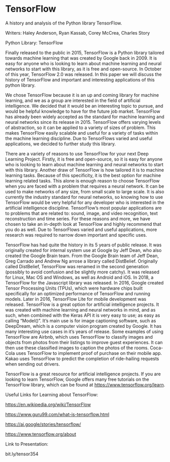 # TensorFlow
A history and analysis of the Python library TensorFlow.
&nbsp;

Writers: Haley Anderson, Ryan Kassab, Corey McCrea, Charles Story
&nbsp;

Python Library: TensorFlow

  Finally released to the public in 2015, TensorFlow is a Python library tailored towards machine learning that was created by Google back in 2009. It is easy for anyone who is looking to learn about machine learning and neural networks to start with this library, as it is free and open-source. In October of this year, TensorFlow 2.0 was released. In this paper we will discuss the history of TensorFlow and important and interesting applications of this python library.

  We chose TensorFlow because it is an up and coming library for machine learning, and we as a group are interested in the field of artificial intelligence. We decided that it would be an interesting topic to pursue, and would be helpful knowledge to have for the future job market. TensorFlow has already been widely accepted as the standard for machine learning and neural networks since its release in 2015. TensorFlow offers varying levels of abstraction, so it can be applied to a variety of sizes of problem. This makes TensorFlow easily scalable and useful for a variety of tasks within the machine learning discipline. Due to TensorFlows varied and useful applications, we decided to further study this library. 
  
  There are a variety of reasons to use TensorFlow for your next Deep Learning Project. Firstly, it is free and open-source, so it is easy for anyone who is looking to learn about machine learning and neural networks to start with this library. Another draw of TensorFlow is how tailored it is to machine learning tasks. Because of this specificity, it is the best option for machine learning related tasks. This alone is enough reason to choose TensorFlow when you are faced with a problem that requires a neural network. It can be used to make networks of any size, from small scale to large scale. It is also currently the industry standard for neural networks, so knowing how to use TensorFlow would be very helpful for any developer who is interested in the artificial intelligence discipline. TensorFlow’s most popular applications are to problems that are related to: sound, image, and video recognition, text reconstruction and time series. For these reasons and more, we have chosen to take an in-depth look at TensorFlow and highly recommend that you do as well. Due to TensorFlows varied and useful applications, more research was required to narrow down important and specific uses. 

  TensorFlow has had quite the history in its 5 years of public release. It was originally created for internal system use at Google by Jeff Dean, who also created the Google Brain team. From the Google Brain team of Jeff Dean, Greg Carrado and Andrew Ng arrose a library called DistBelief. Originally called DistBelief, TensorFlow was renamed in the second generation (possibly to avoid confusion and be slightly more catchy). It was released for Linux, Mac OS and Windows, as well as Android and iOS. In 2018, a TensorFlow for the Javascript library was released. In 2016,  Google created Tensor Processing Units (TPUs), which were hardware chips built specifically for an optimized performance of TensorFlow and running models. Later in 2016, TensorFlow Lite for mobile development was released.
TensorFlow is a great option for artificial intelligence projects. It was created with machine learning and neural networks in mind, and as such, when combined with the Keras API it is very easy to use; as easy as calling “Model()”. It’s main use is for image captioning software, such as DeepDream, which is a computer vision program created by Google. It has many interesting use cases in it’s years of release. Some examples of using TensorFlow are Airbnb, which uses TensorFlow to classify images and objects from photos from their listings to improve guest experiences. It can then use these classified images to caption the photos of the rooms. Coca-Cola uses TensorFlow to implement proof of purchase on their mobile app. Kakao uses TensorFlow to predict the completion of ride-hailing requests when sending out drivers. 

TensorFlow is a great resource for artificial intelligence projects. If you are looking to learn TensorFlow, Google offers many free tutorials on the TensorFlow library, which can be found at https://www.tensorflow.org/learn.



Useful Links for Learning about TensorFlow:

https://en.wikipedia.org/wiki/TensorFlow

https://www.guru99.com/what-is-tensorflow.html

https://ai.google/stories/tensorflow/

https://www.tensorflow.org/about

Link to Presentation:

bit.ly/tensor354
